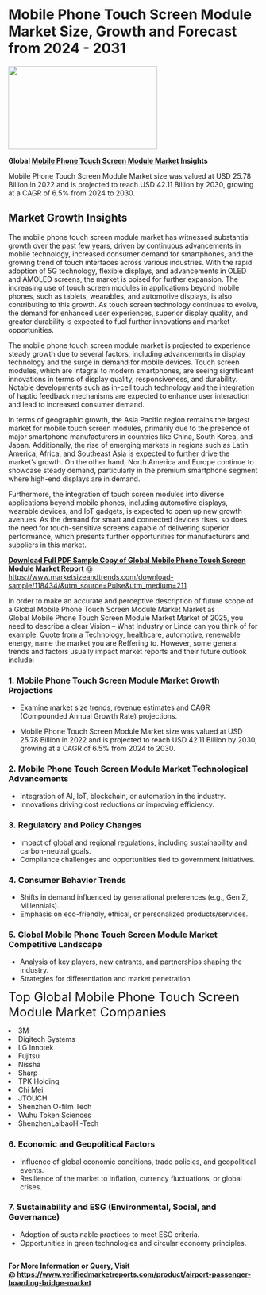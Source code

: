 <H1>Mobile Phone Touch Screen Module Market Size, Growth and Forecast from 2024 - 2031</H1><img class="aligncenter size-medium wp-image-584254" src="https://thirdeyenews.in/wp-content/uploads/2024/09/Global-Market-Research-300x168.jpeg" alt="" width="300" height="168" /><p><strong>Global&nbsp;<a href="https://www.marketsizeandtrends.com/download-sample/118434/&amp;utm_source=Pulse&amp;utm_medium=211">Mobile Phone Touch Screen Module Market</a> Insights</strong></p><p>Mobile Phone Touch Screen Module Market size was valued at USD 25.78 Billion in 2022 and is projected to reach USD 42.11 Billion by 2030, growing at a CAGR of 6.5% from 2024 to 2030.</p><p><h2>Market Growth Insights</h2> <p>The mobile phone touch screen module market has witnessed substantial growth over the past few years, driven by continuous advancements in mobile technology, increased consumer demand for smartphones, and the growing trend of touch interfaces across various industries. With the rapid adoption of 5G technology, flexible displays, and advancements in OLED and AMOLED screens, the market is poised for further expansion. The increasing use of touch screen modules in applications beyond mobile phones, such as tablets, wearables, and automotive displays, is also contributing to this growth. As touch screen technology continues to evolve, the demand for enhanced user experiences, superior display quality, and greater durability is expected to fuel further innovations and market opportunities.</p> <p><a href="#"></a></p> <p>The mobile phone touch screen module market is projected to experience steady growth due to several factors, including advancements in display technology and the surge in demand for mobile devices. Touch screen modules, which are integral to modern smartphones, are seeing significant innovations in terms of display quality, responsiveness, and durability. Notable developments such as in-cell touch technology and the integration of haptic feedback mechanisms are expected to enhance user interaction and lead to increased consumer demand.</p> <p>In terms of geographic growth, the Asia Pacific region remains the largest market for mobile touch screen modules, primarily due to the presence of major smartphone manufacturers in countries like China, South Korea, and Japan. Additionally, the rise of emerging markets in regions such as Latin America, Africa, and Southeast Asia is expected to further drive the market’s growth. On the other hand, North America and Europe continue to showcase steady demand, particularly in the premium smartphone segment where high-end displays are in demand.</p> <p>Furthermore, the integration of touch screen modules into diverse applications beyond mobile phones, including automotive displays, wearable devices, and IoT gadgets, is expected to open up new growth avenues. As the demand for smart and connected devices rises, so does the need for touch-sensitive screens capable of delivering superior performance, which presents further opportunities for manufacturers and suppliers in this market.</p> <p><a href="#"></p><p><span class=""><strong>Download Full PDF Sample Copy of Global Mobile Phone Touch Screen Module Market Report</strong> @ <a href="https://www.marketsizeandtrends.com/download-sample/118434/&amp;utm_source=Pulse&amp;utm_medium=211" target="_blank">https://www.marketsizeandtrends.com/download-sample/118434/&amp;utm_source=Pulse&amp;utm_medium=211</a></span></p><p>In order to make an accurate and perceptive description of future scope of a Global&nbsp;Mobile Phone Touch Screen Module Market Market as Global&nbsp;Mobile Phone Touch Screen Module Market Market of 2025, you need to describe a clear Vision &ndash; What Industry or Linda can you think of for example: Quote from a Technology, healthcare, automotive, renewable energy, name the market you are Reffering to. However, some general trends and factors usually impact market reports and their future outlook include:</p><h3>1.&nbsp;<strong>Mobile Phone Touch Screen Module Market Growth Projections</strong></h3><ul><li>Examine market size trends, revenue estimates and CAGR (Compounded Annual Growth Rate) projections.</li><li><p>Mobile Phone Touch Screen Module Market size was valued at USD 25.78 Billion in 2022 and is projected to reach USD 42.11 Billion by 2030, growing at a CAGR of 6.5% from 2024 to 2030.</p></li></ul><h3>2.&nbsp;<strong>Mobile Phone Touch Screen Module Market Technological Advancements</strong></h3><ul><li>Integration of AI, IoT, blockchain, or automation in the industry.</li><li>Innovations driving cost reductions or improving efficiency.</li></ul><h3>3.&nbsp;<strong>Regulatory and Policy Changes</strong></h3><ul><li>Impact of global and regional regulations, including sustainability and carbon-neutral goals.</li><li>Compliance challenges and opportunities tied to government initiatives.</li></ul><h3>4.&nbsp;<strong>Consumer Behavior Trends</strong></h3><ul><li>Shifts in demand influenced by generational preferences (e.g., Gen Z, Millennials).</li><li>Emphasis on eco-friendly, ethical, or personalized products/services.</li></ul><h3>5.&nbsp;<strong>Global Mobile Phone Touch Screen Module Market Competitive Landscape</strong></h3><ul><li>Analysis of key players, new entrants, and partnerships shaping the industry.</li><li>Strategies for differentiation and market penetration.</li></ul><p data-pm-slice="1 1 []"><span style="color: inherit; font-family: inherit; font-size: 25px;">Top Global Mobile Phone Touch Screen Module Market Companies</span></p><div class="" data-test-id=""><p><li>3M</li><li> Digitech Systems</li><li> LG Innotek</li><li> Fujitsu</li><li> Nissha</li><li> Sharp</li><li> TPK Holding</li><li> Chi Mei</li><li> JTOUCH</li><li> Shenzhen O-film Tech</li><li> Wuhu Token Sciences</li><li> ShenzhenLaibaoHi-Tech</li></p></div><h3>6.&nbsp;<strong>Economic and Geopolitical Factors</strong></h3><ul><li>Influence of global economic conditions, trade policies, and geopolitical events.</li><li>Resilience of the market to inflation, currency fluctuations, or global crises.</li></ul><h3>7.&nbsp;<strong>Sustainability and ESG (Environmental, Social, and Governance)</strong></h3><ul><li>Adoption of sustainable practices to meet ESG criteria.</li><li>Opportunities in green technologies and circular economy principles.</li></ul><h2><strong style="font-size: 14px;">For More Information or Query, Visit @&nbsp;</strong><a style="background-color: #ffffff; font-size: 14px;" href="https://www.marketsizeandtrends.com/report/mobile-phone-touch-screen-module-market/" target="_blank">https://www.verifiedmarketreports.com/product/airport-passenger-boarding-bridge-market</a></h2>
